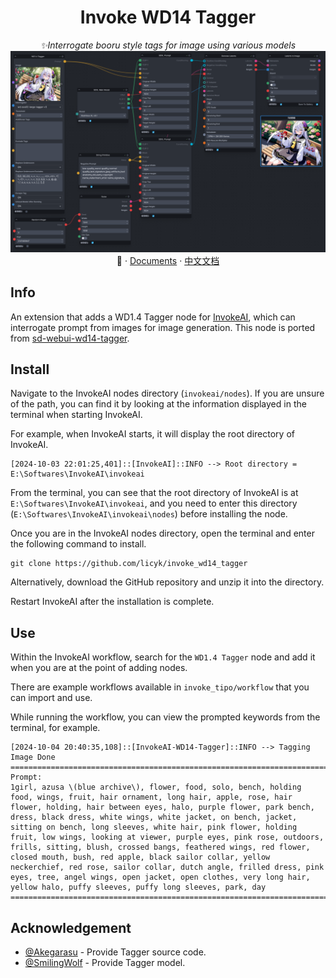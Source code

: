 <div align="center">

# Invoke WD14 Tagger

_✨Interrogate booru style tags for image using various models_
![preview](./assets/image_1.png)
📓 · [Documents](./README.md) · [中文文档](./README-zh.md)
</div>


## Info  
An extension that adds a WD1.4 Tagger node for [InvokeAI](https://github.com/invoke-ai/InvokeAI), which can interrogate prompt from images for image generation. This node is ported from [sd-webui-wd14-tagger](https://github.com/Akegarasu/sd-webui-wd14-tagger).


## Install
Navigate to the InvokeAI nodes directory (`invokeai/nodes`). If you are unsure of the path, you can find it by looking at the information displayed in the terminal when starting InvokeAI.

For example, when InvokeAI starts, it will display the root directory of InvokeAI.

```
[2024-10-03 22:01:25,401]::[InvokeAI]::INFO --> Root directory = E:\Softwares\InvokeAI\invokeai
```

From the terminal, you can see that the root directory of InvokeAI is at `E:\Softwares\InvokeAI\invokeai`, and you need to enter this directory (`E:\Softwares\InvokeAI\invokeai\nodes`) before installing the node.

Once you are in the InvokeAI nodes directory, open the terminal and enter the following command to install.

```
git clone https://github.com/licyk/invoke_wd14_tagger
```

Alternatively, download the GitHub repository and unzip it into the directory.

Restart InvokeAI after the installation is complete.


## Use
Within the InvokeAI workflow, search for the `WD1.4 Tagger` node and add it when you are at the point of adding nodes.

There are example workflows available in `invoke_tipo/workflow` that you can import and use.

While running the workflow, you can view the prompted keywords from the terminal, for example.

```
[2024-10-04 20:40:35,108]::[InvokeAI-WD14-Tagger]::INFO --> Tagging Image Done
====================================================================================================
Prompt:
1girl, azusa \(blue archive\), flower, food, solo, bench, holding food, wings, fruit, hair ornament, long hair, apple, rose, hair flower, holding, hair between eyes, halo, purple flower, park bench, dress, black dress, white wings, white jacket, on bench, jacket, sitting on bench, long sleeves, white hair, pink flower, holding fruit, low wings, looking at viewer, purple eyes, pink rose, outdoors, frills, sitting, blush, crossed bangs, feathered wings, red flower, closed mouth, bush, red apple, black sailor collar, yellow neckerchief, red rose, sailor collar, dutch angle, frilled dress, pink eyes, tree, angel wings, open jacket, open clothes, very long hair, yellow halo, puffy sleeves, puffy long sleeves, park, day
====================================================================================================
```


## Acknowledgement
- [@Akegarasu](https://github.com/Akegarasu) - Provide Tagger source code.
- [@SmilingWolf](https://huggingface.co/SmilingWolf) - Provide Tagger model.
